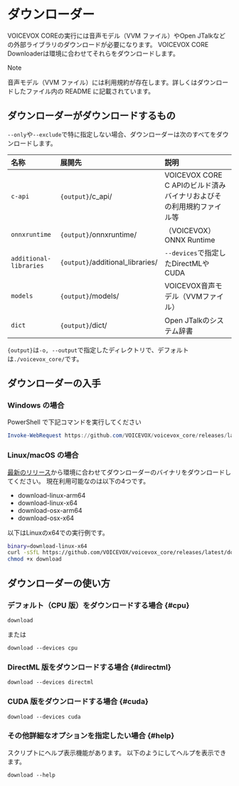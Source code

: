 # ダウンローダー

VOICEVOX COREの実行には音声モデル（VVM ファイル）やOpen JTalkなどの外部ライブラリのダウンロードが必要になります。
VOICEVOX CORE Downloaderは環境に合わせてそれらをダウンロードします。

> [!NOTE]
> 音声モデル（VVM ファイル）には利用規約が存在します。詳しくはダウンロードしたファイル内の README に記載されています。

## ダウンローダーがダウンロードするもの

`--only`や`--exclude`で特に指定しない場合、ダウンローダーは次のすべてをダウンロードします。

| 名称                   | 展開先                           | 説明                                                                |
| :--------------------- | :------------------------------- | :------------------------------------------------------------------ |
| `c-api`                | `{output}`/c_api/                | VOICEVOX CORE C APIのビルド済みバイナリおよびその利用規約ファイル等 |
| `onnxruntime`          | `{output}`/onnxruntime/          | （VOICEVOX）ONNX Runtime                                            |
| `additional-libraries` | `{output}`/additional_libraries/ | `--devices`で指定したDirectMLやCUDA                                 |
| `models`               | `{output}`/models/               | VOICEVOX音声モデル（VVMファイル）                                   |
| `dict`                 | `{output}`/dict/                 | Open JTalkのシステム辞書                                            |

`{output}`は`-o, --output`で指定したディレクトリで、デフォルトは`./voicevox_core/`です。

## ダウンローダーの入手

### Windows の場合

PowerShell で下記コマンドを実行してください

```PowerShell
Invoke-WebRequest https://github.com/VOICEVOX/voicevox_core/releases/latest/download/download-windows-x64.exe -OutFile ./download.exe
```

### Linux/macOS の場合

[最新のリリース](https://github.com/VOICEVOX/voicevox_core/releases/latest)から環境に合わせてダウンローダーのバイナリをダウンロードしてください。
現在利用可能なのは以下の4つです。

- download-linux-arm64
- download-linux-x64
- download-osx-arm64
- download-osx-x64

以下はLinuxのx64での実行例です。

```bash
binary=download-linux-x64
curl -sSfL https://github.com/VOICEVOX/voicevox_core/releases/latest/download/${binary} -o download
chmod +x download
```

## ダウンローダーの使い方

### デフォルト（CPU 版）をダウンロードする場合 {#cpu}

```
download
```

または

```
download --devices cpu
```

### DirectML 版をダウンロードする場合 {#directml}

```
download --devices directml
```

### CUDA 版をダウンロードする場合 {#cuda}

```
download --devices cuda
```

### その他詳細なオプションを指定したい場合 {#help}

スクリプトにヘルプ表示機能があります。
以下のようにしてヘルプを表示できます。

```
download --help
```
